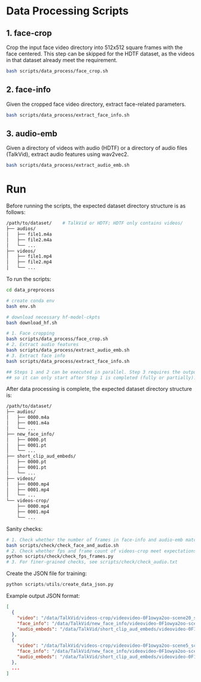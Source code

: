 # Data Processing Scripts

## 1. face-crop

Crop the input face video directory into 512x512 square frames with the face centered. This step can be skipped for the HDTF dataset, as the videos in that dataset already meet the requirement.

```bash
bash scripts/data_process/face_crop.sh 
```

## 2. face-info

Given the cropped face video directory, extract face-related parameters.

```bash
bash scripts/data_process/extract_face_info.sh
```

## 3. audio-emb

Given a directory of videos with audio (HDTF) or a directory of audio files (TalkVid), extract audio features using wav2vec2.

```bash
bash scripts/data_process/extract_audio_emb.sh 
```

# Run

Before running the scripts, the expected dataset directory structure is as follows:

```bash
/path/to/dataset/    # TalkVid or HDTF; HDTF only contains videos/
├── audios/
│   ├── file1.m4a
│   ├── file2.m4a
│   └── ...
├── videos/
│   ├── file1.mp4
│   ├── file2.mp4
│   └── ...
```

To run the scripts:

```bash
cd data_preprocess

# create conda env
bash env.sh

# download necessary hf-model-ckpts
bash download_hf.sh

# 1. Face cropping
bash scripts/data_process/face_crop.sh
# 2. Extract audio features
bash scripts/data_process/extract_audio_emb.sh
# 3. Extract face info
bash scripts/data_process/extract_face_info.sh

## Steps 1 and 2 can be executed in parallel. Step 3 requires the output of Step 1,
## so it can only start after Step 1 is completed (fully or partially).
```

After data processing is complete, the expected dataset directory structure is:

```bash
/path/to/dataset/
├── audios/
│   ├── 0000.m4a
│   ├── 0001.m4a
│   └── ...
├── new_face_info/
│   ├── 0000.pt
│   ├── 0001.pt
│   └── ...
├── short_clip_aud_embeds/
│   ├── 0000.pt
│   ├── 0001.pt
│   └── ...
├── videos/
│   ├── 0000.mp4
│   ├── 0001.mp4
│   └── ...
└── videos-crop/
    ├── 0000.mp4
    ├── 0001.mp4
    └── ...
```

Sanity checks:

```bash
# 1. Check whether the number of frames in face-info and audio-emb matches those in videos-crop and videos
bash scripts/check/check_face_and_audio.sh
# 2. Check whether fps and frame count of videos-crop meet expectations (e.g., fps=24, frames=121)
python scripts/check/check_fps_frames.py
# 3. For finer-grained checks, see scripts/check/check_audio.txt
```

Create the JSON file for training:

```python
python scripts/utils/create_data_json.py
```

Example output JSON format:

```json
[
  {
    "video": "/data/TalkVid/videos-crop/videovideo-0F1owya2oo-scene20_scene2.mp4",
    "face_info": "/data/TalkVid/new_face_info/videovideo-0F1owya2oo-scene20_scene2.pt",
    "audio_embeds": "/data/TalkVid/short_clip_aud_embeds/videovideo-0F1owya2oo-scene20_scene2.pt"
  },
  {
    "video": "/data/TalkVid/videos-crop/videovideo-0F1owya2oo-scene5_scene1.mp4",
    "face_info": "/data/TalkVid/new_face_info/videovideo-0F1owya2oo-scene5_scene1.pt",
    "audio_embeds": "/data/TalkVid/short_clip_aud_embeds/videovideo-0F1owya2oo-scene5_scene1.pt"
  },
  ...
]
```
